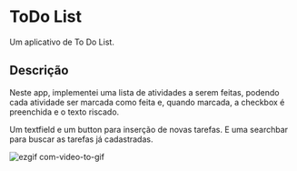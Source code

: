 # ToDo List

Um aplicativo de To Do List.

## Descrição

Neste app, implementei uma lista de atividades a serem feitas, podendo cada atividade ser marcada como feita e, quando marcada, a checkbox é preenchida e o texto riscado. 

Um textfield e um button para inserção de novas tarefas. E uma searchbar para buscar as tarefas já cadastradas.

![ezgif com-video-to-gif](https://user-images.githubusercontent.com/104390047/232167579-4bda10a6-5888-49e0-9f2b-8fc9a8a4dc81.gif)


